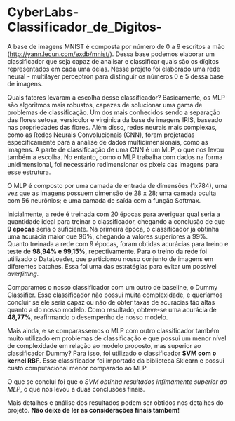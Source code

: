 # CyberLabs-Classificador_de_Digitos-

A base de imagens MNIST é composta por número de 0 a 9 escritos a mão (<http://yann.lecun.com/exdb/mnist/>). Dessa base podemos elaborar um classificador que seja capaz de analisar e classificar quais são os dígitos representados em cada uma delas. Nesse projeto foi elaborado uma rede neural - multilayer perceptron para distinguir os números 0 e 5 dessa base de imagens.

Quais fatores levaram a escolha desse classificador? Basicamente, os MLP são algoritmos mais robustos, capazes de solucionar uma gama de problemas de classificação. Um dos mais conhecidos sendo a separação das flores setosa, versicolor e virginica da base de imagens IRIS, baseado nas propriedades das flores. Além disso, redes neurais mais complexas, como as Redes Neurais Convolucionais (CNN), foram projetadas especificamente para a análise de dados multidimensionais, como as imagens. A parte de classificação de uma CNN é um MLP, o que nos levou também a escolha. No entanto, como o MLP trabalha com dados na forma unidimensional, foi necessário redimensionar os pixels das imagens para esse estrutura.

O MLP é composto por uma camada de entrada de dimensões (1x784), uma vez que as imagens possuem dimensão de 28 x 28; uma camada oculta com 56 neurônios; e uma camada de saída com a função Softmax. 

Inicialmente, a rede é treinada com 20 épocas para averiguar qual seria a quantidade ideal para treinar o classificador, chegando a conclusão de que **9 épocas** seria o suficiente. Na primeira época, o classificador já obtinha uma acurácia maior que 96%, chegando a valores superiores a 99%. Quanto treinada a rede com 9 épocas, foram obtidas acurácias para treino e teste de **98,94% e 99,15%**, repectivamente. Para o treino da rede foi utilizado o DataLoader, que particionou nosso conjunto de imagens em diferentes batches. Essa foi uma das estratégias para evitar um possivel *overfitting*.

Comparamos o nosso classificador com um outro de baseline, o Dummy Classifier. Esse classificador não possui muita complexidade, e queríamos concluir se ele seria capaz ou não de obter taxas de acurácias tão altas quanto a do nosso modelo. Como resultado, obteve-se uma acurácia de **48,77%**, reafirmando o desempenho de nosso modelo.

Mais ainda, e se comparassemos o MLP com outro classificador também muito utilizado em problemas de classificação e que possui um menor nível de complexidade em relação ao modelo proposto, mas superior ao classificador Dummy? Para isso, foi utilizado o classificador **SVM com o kernel RBF**. Esse classificador foi importado da biblioteca Sklearn e possui custo computacional menor comparado ao MLP. 

O que se conclui foi que o *SVM obtinha resultados infimamente superior ao MLP*, o que nos levou a duas conclusões finais.

Mais detalhes e análise dos resultados podem ser obtidos nos detalhes do projeto. **Não deixe de ler as considerações finais também!**
